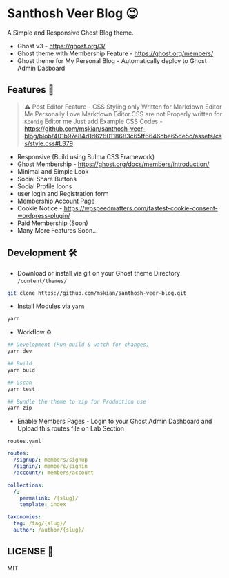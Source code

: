 # Santhosh Veer Blog 😉

A Simple and Responsive Ghost Blog theme.

- Ghost v3 - <https://ghost.org/3/>
- Ghost theme with Membership Feature - <https://ghost.org/members/>
- Ghost theme for My Personal Blog - Automatically deploy to Ghost Admin Dasboard

## Features 📑

> ⚠ Post Editor Feature - CSS Styling only Written for Markdown Editor Me Personally Love Markdown Editor.CSS are not Properly written for `Koenig` Editor me Just add Example CSS Codes - <https://github.com/mskian/santhosh-veer-blog/blob/401b97e84d1d6260118683c65ff6646cbe65de5c/assets/css/style.css#L379>  

- Responsive (Build using Bulma CSS Framework)
- Ghost Membership - <https://ghost.org/docs/members/introduction/>
- Minimal and Simple Look
- Social Share Buttons
- Social Profile Icons
- user login and Registration form
- Membership Account Page
- Cookie Notice - <https://wpspeedmatters.com/fastest-cookie-consent-wordpress-plugin/>
- Paid Membership (Soon)
- Many More Features Soon...

## Development 🛠

- Download or install via git on your Ghost theme Directory `/content/themes/`

```bash
git clone https://github.com/mskian/santhosh-veer-blog.git
```

- Install Modules via `yarn`

```bash
yarn
```

- Workflow ⚙

```bash
## Development (Run build & watch for changes)
yarn dev
```

```bash
## Build
yarn buld
```

```bash
## Gscan
yarn test
```

```bash
## Bundle the theme to zip for Production use
yarn zip
```

- Enable Members Pages - Login to your Ghost Admin Dashboard and Upload this routes file on Lab Section

`routes.yaml`

```yaml
routes:
  /signup/: members/signup
  /signin/: members/signin
  /account/: members/account

collections:
  /:
    permalink: /{slug}/
    template: index

taxonomies:
  tag: /tag/{slug}/
  author: /author/{slug}/
```

## LICENSE 📜

MIT
